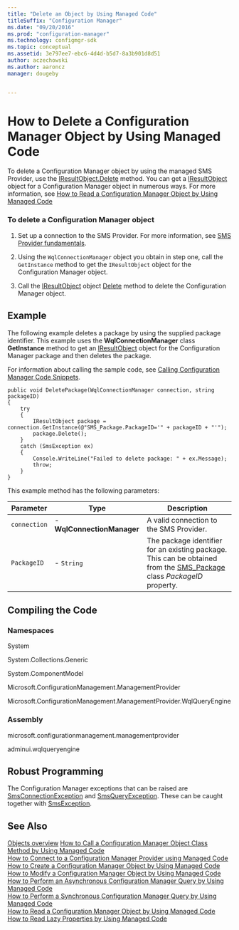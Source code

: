 ```yaml
---
title: "Delete an Object by Using Managed Code"
titleSuffix: "Configuration Manager"
ms.date: "09/20/2016"
ms.prod: "configuration-manager"
ms.technology: configmgr-sdk
ms.topic: conceptual
ms.assetid: 3e797ee7-ebc6-4d4d-b5d7-8a3b901d8d51
author: aczechowski
ms.author: aaroncz
manager: dougeby


---
```

# How to Delete a Configuration Manager Object by Using Managed Code
To delete a Configuration Manager object by using the managed SMS Provider, use the [IResultObject.Delete](https://msdn.microsoft.com/library/microsoft.configurationmanagement.managementprovider.iresultobject.delete.aspx) method. You can get a [IResultObject](https://msdn.microsoft.com/library/microsoft.configurationmanagement.managementprovider.iresultobject.aspx) object for a Configuration Manager object in numerous ways. For more information, see [How to Read a Configuration Manager Object by Using Managed Code](../../../develop/core/understand/how-to-read-a-configuration-manager-object-by-using-managed-code.md)  

### To delete a Configuration Manager object  

1.  Set up a connection to the SMS Provider. For more information, see [SMS Provider fundamentals](sms-provider-fundamentals.md).  

2.  Using the `WqlConnectionManager` object you obtain in step one, call  the `GetInstance` method to get the `IResultObject` object for the Configuration Manager object.  

3.  Call the [IResultObject](https://msdn.microsoft.com/library/microsoft.configurationmanagement.managementprovider.iresultobject.aspx) object [Delete](https://msdn.microsoft.com/library/microsoft.configurationmanagement.managementprovider.iresultobject.delete.aspx) method to delete the Configuration Manager object.  

## Example  
 The following example deletes a package by using the supplied package identifier. This example uses the **WqlConnectionManager** class **GetInstance** method to get an [IResultObject](https://msdn.microsoft.com/library/microsoft.configurationmanagement.managementprovider.iresultobject.aspx) object for the Configuration Manager package and then deletes the package.  

 For information about calling the sample code, see [Calling Configuration Manager Code Snippets](../../../develop/core/understand/calling-code-snippets.md).  

```  
public void DeletePackage(WqlConnectionManager connection, string packageID)  
{  
    try  
    {  
        IResultObject package = connection.GetInstance(@"SMS_Package.PackageID='" + packageID + "'");  
        package.Delete();  
    }  
    catch (SmsException ex)  
    {  
        Console.WriteLine("Failed to delete package: " + ex.Message);  
        throw;  
    }  
}  

```  

 This example method has the following parameters:  

|Parameter|Type|Description|  
|---------------|----------|-----------------|  
|`connection`|-   **WqlConnectionManager**|A valid connection to the SMS Provider.|  
|`PackageID`|-   `String`|The package identifier for an existing package. This can be obtained from the [SMS_Package](../../../develop/reference/core/servers/configure/sms_package-server-wmi-class.md) class *PackageID* property.|  

## Compiling the Code  

### Namespaces  
 System  

 System.Collections.Generic  

 System.ComponentModel  

 Microsoft.ConfigurationManagement.ManagementProvider  

 Microsoft.ConfigurationManagement.ManagementProvider.WqlQueryEngine  

### Assembly  
 microsoft.configurationmanagement.managementprovider  

 adminui.wqlqueryengine  

## Robust Programming  
 The Configuration Manager exceptions that can be raised are [SmsConnectionException](https://msdn.microsoft.com/library/microsoft.configurationmanagement.managementprovider.smsconnectionexception.aspx) and [SmsQueryException](https://msdn.microsoft.com/library/microsoft.configurationmanagement.managementprovider.smsqueryexception.aspx). These can be caught together with [SmsException](https://msdn.microsoft.com/library/microsoft.configurationmanagement.managementprovider.smsexception.aspx).  

## See Also  
 [Objects overview](configuration-manager-objects-overview.md)
 [How to Call a Configuration Manager Object Class Method by Using Managed Code](../../../develop/core/understand/how-to-call-a-configuration-manager-object-class-method-by-using-managed-code.md)   
 [How to Connect to a Configuration Manager Provider using Managed Code](../../../develop/core/understand/how-to-connect-to-an-sms-provider-by-using-managed-code.md)   
 [How to Create a Configuration Manager Object by Using Managed Code](../../../develop/core/understand/how-to-create-a-configuration-manager-object-by-using-managed-code.md)   
 [How to Modify a Configuration Manager Object by Using Managed Code](../../../develop/core/understand/how-to-modify-a-configuration-manager-object-by-using-managed-code.md)   
 [How to Perform an Asynchronous Configuration Manager Query by Using Managed Code](../../../develop/core/understand/how-to-perform-an-asynchronous-query-by-using-managed-code.md)   
 [How to Perform a Synchronous Configuration Manager Query by Using Managed Code](../../../develop/core/understand/how-to-perform-a-synchronous-configuration-manager-query-by-using-managed-code.md)   
 [How to Read a Configuration Manager Object by Using Managed Code](../../../develop/core/understand/how-to-read-a-configuration-manager-object-by-using-managed-code.md)   
 [How to Read Lazy Properties by Using Managed Code](../../../develop/core/understand/how-to-read-lazy-properties-by-using-managed-code.md)   
